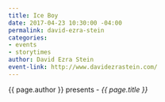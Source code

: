 ```yaml
---
title: Ice Boy
date: 2017-04-23 10:30:00 -04:00
permalink: david-ezra-stein
categories:
- events
- storytimes
author: David Ezra Stein
event-link: http://www.davidezrastein.com/
---
```


{{ page.author }} presents - *{{ page.title }}*

